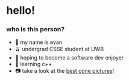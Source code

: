 # hello!
### who is this person?
- 🦦 my name is evan                                                                      
- 🫒 undergrad CSSE student at UWB
- 🥕 hoping to become a software dev enjoyer 
- 🍚 learning c++
- 📷 take a look at the [best cone pictures](https://photos.app.goo.gl/FaeCkL8m6gk2nyLD6)!

<!---
evanjgrey/evanjgrey is a ✨ special ✨ repository because its `README.md` (this file) appears on your GitHub profile.
You can click the Preview link to take a look at your changes.
--->

